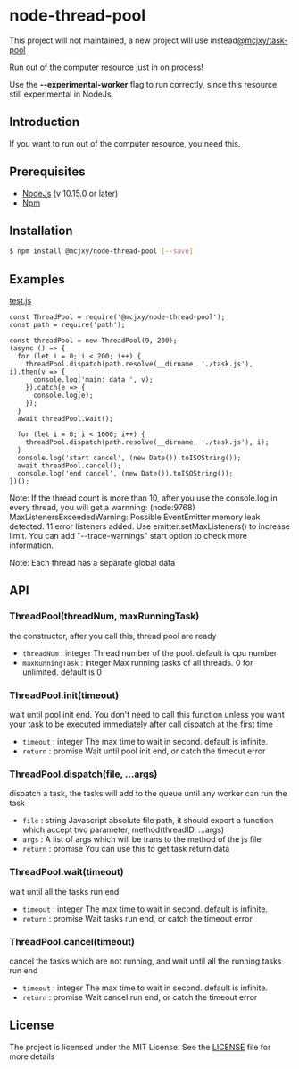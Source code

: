 # node-thread-pool
This project will not maintained, a new project will use instead[@mcjxy/task-pool](https://github.com/machenjie/task-pool)

Run out of the computer resource just in on process!

Use the **--experimental-worker** flag to run correctly, since this resource still experimental in NodeJs.

## Introduction
If you want to run out of the computer resource, you need this.

## Prerequisites
* [NodeJs](https://nodejs.org/en/) (v 10.15.0 or later)
* [Npm](https://www.npmjs.com/)


## Installation

```sh
$ npm install @mcjxy/node-thread-pool [--save]
```

## Examples
[test.js](https://github.com/machenjie/node-thread-pool/blob/master/test/test.js)
```
const ThreadPool = require('@mcjxy/node-thread-pool');
const path = require('path');

const threadPool = new ThreadPool(9, 200);
(async () => {
  for (let i = 0; i < 200; i++) {
    threadPool.dispatch(path.resolve(__dirname, './task.js'), i).then(v => {
      console.log('main: data ', v);
    }).catch(e => {
      console.log(e);
    });
  }
  await threadPool.wait();

  for (let i = 0; i < 1000; i++) {
    threadPool.dispatch(path.resolve(__dirname, './task.js'), i);
  }
  console.log('start cancel', (new Date()).toISOString());
  await threadPool.cancel();
  console.log('end cancel', (new Date()).toISOString());
})();
```
Note: If the thread count is more than 10, after you use the console.log in every thread, you will get a warnning: (node:9768) MaxListenersExceededWarning: Possible EventEmitter memory leak detected. 11 error listeners added. Use emitter.setMaxListeners() to increase limit. You can add "--trace-warnings" start option to check more information.

Note: Each thread has a separate global data
## API

### ThreadPool(threadNum, maxRunningTask)
the constructor, after you call this, thread pool are ready
- `threadNum` :  integer Thread number of the pool. default is cpu number
- `maxRunningTask` : integer Max running tasks of all threads. 0 for unlimited. default is 0

### ThreadPool.init(timeout)
wait until pool init end. You don't need to call this function unless you want your task to be executed immediately after call dispatch at the first time
- `timeout` :  integer The max time to wait in second. default is infinite.
- `return` : promise Wait until pool init end, or catch the timeout error

### ThreadPool.dispatch(file, ...args)
dispatch a task, the tasks will add to the queue until any worker can run the task
- `file` :  string Javascript absolute file path, it should export a function which accept two parameter, method(threadID, ...args)
- `args` : A list of args which will be trans to the method of the js file
- `return` : promise<any> You can use this to get task return data

### ThreadPool.wait(timeout)
wait until all the tasks run end
- `timeout` :  integer The max time to wait in second. default is infinite.
- `return` : promise Wait tasks run end, or catch the timeout error

### ThreadPool.cancel(timeout)
cancel the tasks which are not running, and wait until all the running tasks run end
- `timeout` :  integer The max time to wait in second. default is infinite.
- `return` : promise Wait cancel run end, or catch the timeout error

## License

The project is licensed under the MIT License. See the [LICENSE](https://github.com/machenjie/node-thread-pool/blob/master/LICENSE) file for more details

